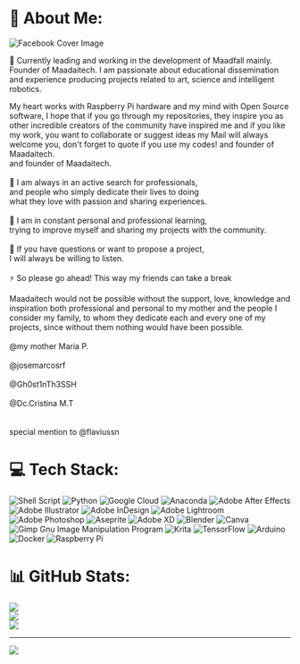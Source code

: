 # 💫 About Me:
![Facebook Cover Image](https://user-images.githubusercontent.com/61652024/221357907-057c35f3-e4ce-4240-a64d-d66f616dddb2.png)

🔭 Currently leading and working in the development of Maadfall mainly. Founder of Maadaitech. I am passionate about educational dissemination and experience producing projects related to art, science and intelligent robotics.

My heart works with Raspberry Pi hardware and my mind with Open Source software, I hope that if you go through my repositories, they inspire you as other incredible creators of the community have inspired me and if you like my work, you want to collaborate or suggest ideas my Mail will always welcome you, don't forget to quote if you use my codes!
and founder of Maadaitech. <br>      and founder of Maadaitech.<br><br>🤝 I am always in an active search for professionals,<br>      and people who simply dedicate their lives to doing <br>      what they love with passion and sharing experiences.<br><br>🌱 I am in constant personal and professional learning, <br>      trying to improve myself  and sharing my projects with the community. <br><br>💬 If you have questions or want to propose a project,<br>      I will always be willing to listen.<br><br>⚡ So please go ahead! This way my friends can take a break

Maadaitech would not be possible without the support, love, knowledge and inspiration both professional and personal to my mother and the people I consider my family, to whom they dedicate each and every one of my projects, since without them nothing would have been possible.<br>
<br> @my mother Maria P.<br>
<br> @josemarcosrf <br>
<br> @Gh0st1nTh3SSH <br>
<br> @Dc.Cristina M.T <br>
<br><br>
special mention to @flaviussn
<br>
# 💻 Tech Stack:
![Shell Script](https://img.shields.io/badge/shell_script-%23121011.svg?style=for-the-badge&logo=gnu-bash&logoColor=white) ![Python](https://img.shields.io/badge/python-3670A0?style=for-the-badge&logo=python&logoColor=ffdd54) ![Google Cloud](https://img.shields.io/badge/Google%20Cloud-%234285F4.svg?style=for-the-badge&logo=google-cloud&logoColor=white) ![Anaconda](https://img.shields.io/badge/Anaconda-%2344A833.svg?style=for-the-badge&logo=anaconda&logoColor=white) ![Adobe After Effects](https://img.shields.io/badge/Adobe%20After%20Effects-9999FF.svg?style=for-the-badge&logo=Adobe%20After%20Effects&logoColor=white) ![Adobe Illustrator](https://img.shields.io/badge/adobeillustrator-%23FF9A00.svg?style=for-the-badge&logo=adobeillustrator&logoColor=white) ![Adobe InDesign](https://img.shields.io/badge/Adobe%20InDesign-49021F?style=for-the-badge&logo=adobeindesign&logoColor=white) ![Adobe Lightroom](https://img.shields.io/badge/Adobe%20Lightroom-31A8FF.svg?style=for-the-badge&logo=Adobe%20Lightroom&logoColor=white) ![Adobe Photoshop](https://img.shields.io/badge/adobephotoshop-%2331A8FF.svg?style=for-the-badge&logo=adobephotoshop&logoColor=white) ![Aseprite](https://img.shields.io/badge/Aseprite-FFFFFF?style=for-the-badge&logo=Aseprite&logoColor=#7D929E) ![Adobe XD](https://img.shields.io/badge/Adobe%20XD-470137?style=for-the-badge&logo=Adobe%20XD&logoColor=#FF61F6) ![Blender](https://img.shields.io/badge/blender-%23F5792A.svg?style=for-the-badge&logo=blender&logoColor=white) ![Canva](https://img.shields.io/badge/Canva-%2300C4CC.svg?style=for-the-badge&logo=Canva&logoColor=white) ![Gimp Gnu Image Manipulation Program](https://img.shields.io/badge/Gimp-657D8B?style=for-the-badge&logo=gimp&logoColor=FFFFFF) ![Krita](https://img.shields.io/badge/Krita-203759?style=for-the-badge&logo=krita&logoColor=EEF37B) ![TensorFlow](https://img.shields.io/badge/TensorFlow-%23FF6F00.svg?style=for-the-badge&logo=TensorFlow&logoColor=white) ![Arduino](https://img.shields.io/badge/-Arduino-00979D?style=for-the-badge&logo=Arduino&logoColor=white) ![Docker](https://img.shields.io/badge/docker-%230db7ed.svg?style=for-the-badge&logo=docker&logoColor=white) ![Raspberry Pi](https://img.shields.io/badge/-RaspberryPi-C51A4A?style=for-the-badge&logo=Raspberry-Pi)
# 📊 GitHub Stats:
![](https://github-readme-stats.vercel.app/api?username=cromosoma&theme=tokyonight&hide_border=false&include_all_commits=true&count_private=true)<br/>
![](https://github-readme-streak-stats.herokuapp.com/?user=cromosoma&theme=tokyonight&hide_border=false)<br/>
![](https://github-readme-stats.vercel.app/api/top-langs/?username=cromosoma&theme=tokyonight&hide_border=false&include_all_commits=true&count_private=true&layout=compact)

---
[![](https://visitcount.itsvg.in/api?id=cromosoma&icon=0&color=0)](https://visitcount.itsvg.in)

<!-- Proudly created with GPRM ( https://gprm.itsvg.in ) -->
